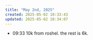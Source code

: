 ```yaml
---
title: "May 2nd, 2025"
created: 2025-05-02 10:33:43
updated: 2025-05-02 10:34:07
---
```

  * 09:33 10k from roshel. the rest is 6k.